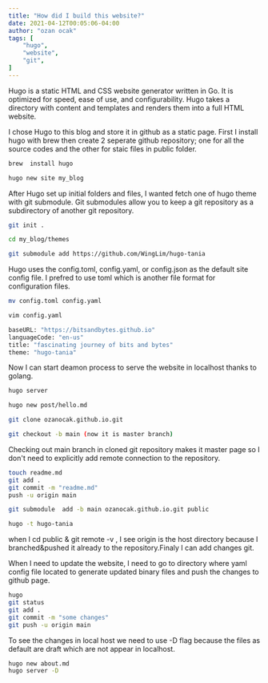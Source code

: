 ```yaml
---
title: "How did I build this website?"
date: 2021-04-12T00:05:06-04:00
author: "ozan ocak"
tags: [
    "hugo",
    "website",
    "git",
]
---
```


Hugo is a static HTML and CSS website generator written in Go. It is optimized for speed, ease of use, and configurability. Hugo takes a directory with content and templates and renders them into a full HTML website. 

I chose Hugo to this blog and store it in github as a static page. First I install hugo with brew then create 2 seperate github repository; one for all the source codes and the other for staic files in public folder.

```bash
brew  install hugo

hugo new site my_blog
```

After Hugo set up initial folders and files, I wanted fetch one of hugo theme with git submodule. Git submodules allow you to keep a git repository as a subdirectory of another git repository.

```bash
git init .

cd my_blog/themes 

git submodule add https://github.com/WingLim/hugo-tania
```
Hugo uses the config.toml, config.yaml, or config.json as the default site config file. I prefred to use toml which is another file format for configuration files.

```bash
mv config.toml config.yaml

vim config.yaml 

baseURL: "https://bitsandbytes.github.io"
languageCode: "en-us"
title: "fascinating journey of bits and bytes"
theme: "hugo-tania"
```
Now I can start deamon process to serve the website in localhost thanks to golang.

```bash
hugo server

hugo new post/hello.md

git clone ozanocak.github.io.git

git checkout -b main (now it is master branch)
```
Checking out main branch in cloned git repository makes it master page so I don't need to explicitly add remote connection to the repository.

```bash
touch readme.md 
git add . 
git commit -m "readme.md"
push -u origin main

git submodule  add -b main ozanocak.github.io.git public

hugo -t hugo-tania
```

when I cd public & git remote -v , I see origin is the host directory because I branched&pushed it already to the repository.Finaly I can add changes git.

When I need to update the website, I need to go to directory where yaml config file located to generate updated binary files  and push the changes to github page.

```bash
hugo
git status
git add .
git commit -m "some changes"
git push -u origin main
```
To see the changes in local host we need to use -D flag because the files as default are draft which are not appear in localhost.

```bash
hugo new about.md
hugo server -D
```




